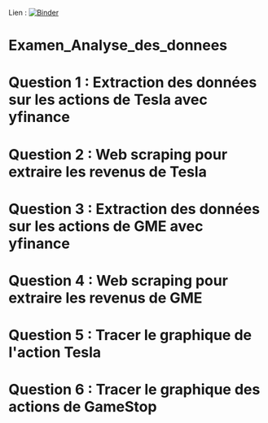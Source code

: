 Lien 
: [![Binder](https://mybinder.org/badge_logo.svg)](https://mybinder.org/v2/gh/khitchang/Examen_Analyse_des_donn-es/HEAD)

# Examen_Analyse_des_donnees

# Question 1 : Extraction des données sur les actions de Tesla avec yfinance 

# Question 2 : Web scraping pour extraire les revenus de Tesla 

# Question 3 : Extraction des données sur les actions de GME avec yfinance
 
# Question 4 : Web scraping pour extraire les revenus de GME 

# Question 5 : Tracer le graphique de l'action Tesla 

# Question 6 : Tracer le graphique des actions de GameStop
